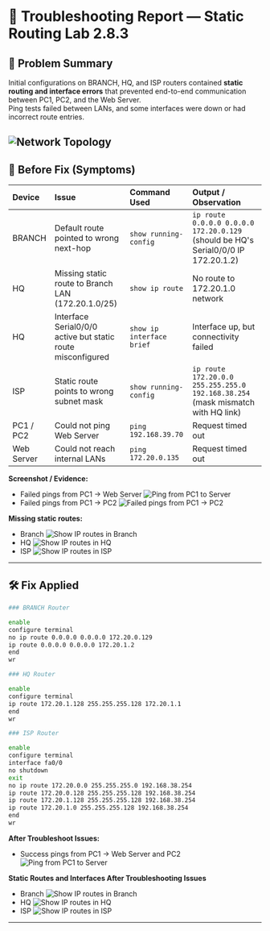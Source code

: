 # 🧩 Troubleshooting Report — Static Routing Lab 2.8.3

## 🧠 Problem Summary
Initial configurations on BRANCH, HQ, and ISP routers contained **static routing and interface errors** that prevented end-to-end communication between PC1, PC2, and the Web Server.  
Ping tests failed between LANs, and some interfaces were down or had incorrect route entries.

![Network Topology](evidence/Before/network.png)
---

## 🧪 Before Fix (Symptoms)

| Device | Issue | Command Used | Output / Observation |
|:--------|:-------|:--------------|:----------------------|
| BRANCH | Default route pointed to wrong next-hop | `show running-config` | `ip route 0.0.0.0 0.0.0.0 172.20.0.129` (should be HQ's Serial0/0/0 IP 172.20.1.2) |
| HQ | Missing static route to Branch LAN (172.20.1.0/25) | `show ip route` | No route to 172.20.1.0 network |
| HQ | Interface Serial0/0/0 active but static route misconfigured | `show ip interface brief` | Interface up, but connectivity failed |
| ISP | Static route points to wrong subnet mask | `show running-config` | `ip route 172.20.0.0 255.255.255.0 192.168.38.254` (mask mismatch with HQ link) |
| PC1 / PC2 | Could not ping Web Server | `ping 192.168.39.70` | Request timed out |
| Web Server | Could not reach internal LANs | `ping 172.20.0.135` | Request timed out |

**Screenshot / Evidence:**  
- Failed pings from PC1 → Web Server
![Ping from PC1 to Server](evidence/Before/server.png)  
- Failed pings from PC1 → PC2
![Failed pings from PC1 → PC2](evidence/Before/PC2.png)


**Missing static routes:**

- Branch
![Show IP routes in Branch](evidence/Before/branch.png)
- HQ
![Show IP routes in HQ](evidence/Before/HQ.png)
- ISP
![Show IP routes in ISP](evidence/Before/ISP.png)
---

## 🛠️ Fix Applied

```bash
### BRANCH Router

enable
configure terminal
no ip route 0.0.0.0 0.0.0.0 172.20.0.129
ip route 0.0.0.0 0.0.0.0 172.20.1.2
end
wr

### HQ Router

enable
configure terminal
ip route 172.20.1.128 255.255.255.128 172.20.1.1
end
wr

### ISP Router

enable
configure terminal
interface fa0/0
no shutdown
exit
no ip route 172.20.0.0 255.255.255.0 192.168.38.254
ip route 172.20.0.128 255.255.255.128 192.168.38.254
ip route 172.20.1.128 255.255.255.128 192.168.38.254
ip route 172.20.1.0 255.255.255.128 192.168.38.254
end
wr
``` 
**After Troubleshoot Issues:** 
 
- Success pings from PC1 → Web Server and PC2
![Ping from PC1 to Server](evidence/After/Ping.png)  



**Static Routes and Interfaces After Troubleshooting Issues**

- Branch
![Show IP routes in Branch](evidence/After/branch.png)
- HQ
![Show IP routes in HQ](evidence/After/hq.png)
- ISP
![Show IP routes in ISP](evidence/After/isp.png)
---
